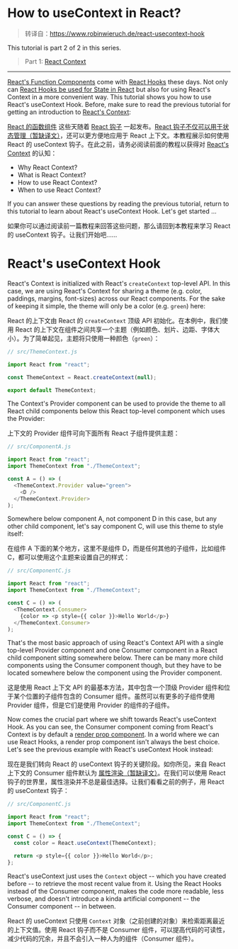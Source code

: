 # How to useContext in React?

> 转译自：https://www.robinwieruch.de/react-usecontext-hook

This tutorial is part 2 of 2 in this series.

> Part 1: [React Context](https://github.com/clxering/Technical-Articles-Collection/blob/master/React/React-Context.md)

---

[React's Function Components](https://www.robinwieruch.de/react-function-component) come with [React Hooks](https://www.robinwieruch.de/react-hooks) these days. Not only can [React Hooks be used for State in React](https://www.robinwieruch.de/react-state) but also for using React's Context in a more convenient way. This tutorial shows you how to use React's useContext Hook. Before, make sure to read the previous tutorial for getting an introduction to [React's Context](https://www.robinwieruch.de/react-context/):

[React 的函数组件](https://github.com/clxering/Technical-Articles-Collection/blob/master/React/React-Function-Components.md) 这些天随着 [React 钩子](https://github.com/clxering/Technical-Articles-Collection/blob/master/React/What-are-React-Hooks.md) 一起发布。[React 钩子不仅可以用于状态管理（暂缺译文）]()，还可以更方便地应用于 React 上下文。本教程展示如何使用 React 的 useContext 钩子。在此之前，请务必阅读前面的教程以获得对 [React's Context](https://github.com/clxering/Technical-Articles-Collection/blob/master/React/React-Context.md) 的认知：

- Why React Context?
- What is React Context?
- How to use React Context?
- When to use React Context?

If you can answer these questions by reading the previous tutorial, return to this tutorial to learn about React's useContext Hook. Let's get started ...

如果你可以通过阅读前一篇教程来回答这些问题，那么请回到本教程来学习 React 的 useContext 钩子。让我们开始吧……

# React's useContext Hook

React's Context is initialized with React's `createContext` top-level API. In this case, we are using React's Context for sharing a theme (e.g. color, paddings, margins, font-sizes) across our React components. For the sake of keeping it simple, the theme will only be a color (e.g. `green`) here:

React 的上下文由 React 的 `createContext` 顶级 API 初始化。在本例中，我们使用 React 的上下文在组件之间共享一个主题（例如颜色、划片、边距、字体大小）。为了简单起见，主题将只使用一种颜色（`green`）：

```js
// src/ThemeContext.js

import React from "react";

const ThemeContext = React.createContext(null);

export default ThemeContext;
```

The Context's Provider component can be used to provide the theme to all React child components below this React top-level component which uses the Provider:

上下文的 Provider 组件可向下面所有 React 子组件提供主题：

```js
// src/ComponentA.js

import React from "react";
import ThemeContext from "./ThemeContext";

const A = () => (
  <ThemeContext.Provider value="green">
    <D />
  </ThemeContext.Provider>
);
```

Somewhere below component A, not component D in this case, but any other child component, let's say component C, will use this theme to style itself:

在组件 A 下面的某个地方，这里不是组件 D，而是任何其他的子组件，比如组件 C，都可以使用这个主题来设置自己的样式：

```js
// src/ComponentC.js

import React from "react";
import ThemeContext from "./ThemeContext";

const C = () => (
  <ThemeContext.Consumer>
    {color => <p style={{ color }}>Hello World</p>}
  </ThemeContext.Consumer>
);
```

That's the most basic approach of using React's Context API with a single top-level Provider component and one Consumer component in a React child component sitting somewhere below. There can be many more child components using the Consumer component though, but they have to be located somewhere below the component using the Provider component.

这是使用 React 上下文 API 的最基本方法，其中包含一个顶级 Provider 组件和位于某个位置的子组件包含的 Consumer 组件。虽然可以有更多的子组件使用 Provider 组件，但是它们是使用 Provider 的组件的子组件。

Now comes the crucial part where we shift towards React's useContext Hook. As you can see, the Consumer component coming from React's Context is by default a [render prop component](https://www.robinwieruch.de/react-render-props). In a world where we can use React Hooks, a render prop component isn't always the best choice. Let's see the previous example with React's useContext Hook instead:

现在是我们转向 React 的 useContext 钩子的关键阶段。如你所见，来自 React 上下文的 Consumer 组件默认为 [属性渲染（暂缺译文）]()。在我们可以使用 React 钩子的世界里，属性渲染并不总是最佳选择。让我们看看之前的例子，用 React 的 useContext 钩子：

```js
// src/ComponentC.js

import React from "react";
import ThemeContext from "./ThemeContext";

const C = () => {
  const color = React.useContext(ThemeContext);

  return <p style={{ color }}>Hello World</p>;
};
```

React's useContext just uses the `Context` object -- which you have created before -- to retrieve the most recent value from it. Using the React Hooks instead of the Consumer component, makes the code more readable, less verbose, and doesn't introduce a kinda artificial component -- the Consumer component -- in between.

React 的 useContext 只使用 `Context` 对象（之前创建的对象）来检索距离最近的上下文值。使用 React 钩子而不是 Consumer 组件，可以提高代码的可读性，减少代码的冗余，并且不会引入一种人为的组件（Consumer 组件）。